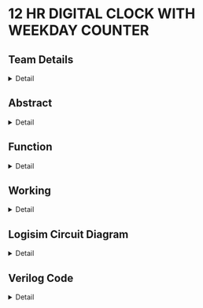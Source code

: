 # 12 HR DIGITAL CLOCK WITH WEEKDAY COUNTER


## Team Details
<details>
   <summary>Detail</summary>
   
    >Semester:3rd Sem B. Tech, CSE

    >Section :S1

    >Member-1:ADITHYA B M , 221CS104 ,adithyabm.221cs104@nitk.edu.in

    >Member-2:ARUN M MYAGERI , 221CS113 ,arunmmyageri.221cs113@nitk.edu.in

    >Member-3:KETHAVATH MUNI , 221CS131 ,kethavathmuni.221cs131@nitk.edu.in
 </details>


## Abstract
<details>
  <summary>Detail</summary>
A 12-hour digital clock with a weekday counter is a digital timekeeping device that displays time in a 12-hour format, with AM (Ante Meridiem) and PM (Post Meridiem) indications. It also provides the functionality to keep track of the weekday Digital clocks are ubiquitous in our daily lives, and understanding how they work can be a fascinating journey into the world of digital electronics. The "12-Hour Digital Clock with AM/PM Toggle" project is an exploration of digital logic circuits, sequential logic, and the fundamentals of timekeeping. This project is often a stepping stone for students and electronics enthusiasts to learn and apply their knowledge in a hands-on manner.   


MOTIVATION:

Motivation for this project stems from various factors that include may be of educational purpose , professional development, hands on learning , clock customization, fun and challenge ,learning about the counters and etc.

UNIQUE CONTRIBUTION

• "Our digital 12-hour clock boasts a sleek, minimalist design that seamlessly blends with modern decor, making it a unique and stylish addition to any room."

• "With a user-friendly interface and intuitive button controls, our clock simplifies time and weekday settings, providing a hassle-free experience."
</details>

## Function
<details>
   <summary>Detail</summary>
   • Digital Logic Circuits: The project delves into the basics of digital logic circuits, offering a practical demonstration of how flip-flops, counters, and logic gates can be used to create a functional
  timekeeping system.
  
• Sequential Logic: It introduces the concept of sequential logic, emphasizing the importance of state machines in keeping track of time.

• Flip-Flop Operation: The utilization of JK flip-flops to store and update time, information provides an opportunity for individuals to understand flip-flop operation and its role in data storage.

• Binary Counting: The project showcases binary counting as a means of representing hours and minutes, reinforcing binary concepts and their practical applications.

• Display Technology: The use of 7-segment displays illustrates how digital information is visually presented, giving insight into LED technologies and multiplexing displays.

• Timekeeping Fundamentals: Through this project, learners gain insights into the fundamental concepts of timekeeping, including the 12-hour clock format and the differentiation between AM and PM.
</details>




## Working
<details>
   <summary>Detail</summary>
 
   WORKING PRINCIPLE:
   
   Initialization: The system. initializes variables for hours, minutes, seconds, and the day of the week.

   Time Retrieval: The current time is obtained, either from system time or user input.
   
   Display Time: The obtained time is displayed on the digital clock.
   
   AM/PM Check: The system checks whether the current time is in the AM or PM.
   
   Weekday Update: The day of the week is updated based on the current time. 
   
   Weekday Display: The updated day of the week is displayed alongside the time.
   
   Midnight Check: If the time is midnight (12:00 AM), the weekday counter resets to the first day of the week.
   
   Time Increment: Seconds are incremented, and checks are performed for reaching 60 seconds, 60 minutes, and 12 hours.
   
   Display Update: The digital clock display is updated with the new time and weekday information.

  INPUTS:
  
   • Clk (Clock Signal): Represents the clock signal.

   • AM_PM_Toggle: Toggle signal to switch between AM and PM.

   • Hour (0-11): Represents the current hour(in a 12-hour format).

  • Minute (0-59): Represents the current minute.

  • Seconds (0-59):Represents the current seconds.

  • 3 : 8 decoder for week day representation.

OUTPUTS:

  • Hour_Display (0-11): The displayed hour on the 7-segment display.

  • Minute_Display (00-59): The displayed minute on the 7-segment display.

  • Second_Display ( 00-59): The displayed second on the 7-segment display.

  • AM_LED: LED indicator for AM.

  • PM_LED: LED indicator for PM.

  • Weekday Counter with decoder.

FUNCTION TABLE:
![image](https://github.com/ADITHYASHETTY123/Digital_clock/assets/150215004/7fcb2ec2-af73-4feb-acc5-983ba4de9d01)

Flow chart:
![image](https://github.com/ADITHYASHETTY123/Digital_clock/assets/150215004/1ac0d006-22fb-46d0-a746-281bc81ca8aa)

</details>

## Logisim Circuit Diagram
<details>
   <summary>Detail</summary>
   
   ![image](https://github.com/ADITHYASHETTY123/Digital_clock/assets/150215004/19b7e2d8-8c08-48ba-9e6e-b256cd5e13aa)

</details>

## Verilog Code 
<details>
   <summary>Detail</summary>
   "Digital_Clock.v"

   
    module Digital_Clock(
    Clk_1sec,  
    reset,    
    seconds,
    minutes,
    hours);


    input Clk_1sec;  
    input reset;

    output [5:0] seconds;
    output [5:0] minutes;
    output [4:0] hours;

    reg [5:0] seconds;
    reg [5:0] minutes;
    reg [4:0] hours; 

    always @(posedge(Clk_1sec) or posedge(reset))
    begin
    if(reset == 1'b1) begin
        
        seconds = 0;
        minutes = 0;
        hours = 0;
    end
    else if(Clk_1sec == 1'b1) begin  
        seconds = seconds + 1;
        if(seconds == 60) begin 
            seconds = 0;  
            minutes = minutes + 1;
            if(minutes == 60) begin 
                minutes = 0; 
                hours = hours + 1;  
                if(hours ==  24) begin  
                    hours = 0; 
                end 
            end
        end     
    end
    end

    endmodule


   

TESTBENCH FILE:
"tb_clock.v"


    module tb_clock;

    // Inputs
    reg Clk_1sec;
    reg reset;
    // Outputs
    wire [5:0] seconds;
    wire [5:0] minutes;
    wire [4:0] hours;

    // Instantiate the Unit Under Test (UUT)
    Digital_Clock uut (
        .Clk_1sec(Clk_1sec), 
        .reset(reset), 
        .seconds(seconds), 
        .minutes(minutes), 
        .hours(hours)
    ); 
    
    //Generating the Clock with `1 Hz frequency
    initial Clk_1sec = 0;
    always #50000000 Clk_1sec = ~Clk_1sec;  //Every 0.5 sec toggle the clock.

    initial begin
        reset = 1;
        // Wait 100 ns for global reset to finish
        #100;
        reset = 0;  
    end      
    endmodule
</details>

